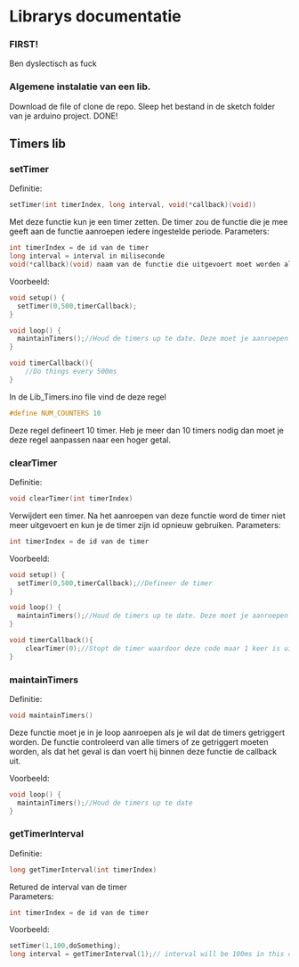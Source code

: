 # Librarys documentatie
### FIRST!
Ben dyslectisch as fuck

### Algemene instalatie van een lib. 
Download de file of clone de repo.
Sleep het bestand in de sketch folder van je arduino project.
DONE!

## Timers lib
### setTimer
Definitie:
````C
setTimer(int timerIndex, long interval, void(*callback)(void))
````
Met deze functie kun je een timer zetten. 
De timer zou de functie die je mee geeft aan de functie aanroepen iedere ingestelde periode.
Parameters:
````C
int timerIndex = de id van de timer
long interval = interval in miliseconde
void(*callback)(void) naam van de functie die uitgevoert moet worden als de timer klaar is
```` 
Voorbeeld:
````C
void setup() {
  setTimer(0,500,timerCallback);
}

void loop() {
  maintainTimers();//Houd de timers up te date. Deze moet je aanroepen wil je dat de lib werkt.
}

void timerCallback(){
    //Do things every 500ms
}
````
In de Lib_Timers.ino file vind de deze regel
````C
#define NUM_COUNTERS 10
````
Deze regel defineert 10 timer. Heb je meer dan 10 timers nodig dan moet je deze regel aanpassen naar een hoger getal.

### clearTimer
Definitie:
````C
void clearTimer(int timerIndex)
````
Verwijdert een timer.
Na het aanroepen van deze functie word de timer niet meer uitgevoert en kun je de timer zijn id opnieuw gebruiken.
Parameters:
````C
int timerIndex = de id van de timer
````
Voorbeeld:
````C
void setup() {
  setTimer(0,500,timerCallback);//Defineer de timer
}

void loop() {
  maintainTimers();//Houd de timers up te date. Deze moet je aanroepen wil je dat de lib werkt.
}

void timerCallback(){
    clearTimer(0);//Stopt de timer waardoor deze code maar 1 keer is uitgevoert na 500ms
}
````

### maintainTimers
Definitie:
````C
void maintainTimers()
````
Deze functie moet je in je loop aanroepen als je wil dat de timers getriggert worden.
De functie controleerd van alle timers of ze getriggert moeten worden, als dat het geval is dan voert hij binnen deze functie de callback uit.

Voorbeeld:
````C
void loop() {
  maintainTimers();//Houd de timers up te date
}
````
### getTimerInterval
Definitie:
````C
long getTimerInterval(int timerIndex)
````
Retured de interval van de timer  
Parameters:
````C
int timerIndex = de id van de timer
````
Voorbeeld:
````C
setTimer(1,100,doSomething);
long interval = getTimerInterval(1);// interval will be 100ms in this case
````
